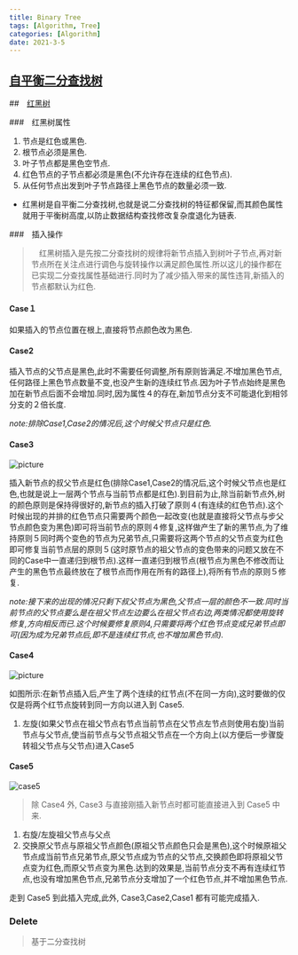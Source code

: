 ```yaml
---
title: Binary Tree
tags: [Algorithm, Tree]
categories: [Algorithm]
date: 2021-3-5
---
```


## [自平衡二分查找树](https://zh.wikipedia.org/zh-cn/AVL%E6%A0%91)

##　[红黑树](https://zh.wikipedia.org/wiki/%E7%BA%A2%E9%BB%91%E6%A0%91)

###　红黑树属性

1. 节点是红色或黑色.
2. 根节点必须是黑色.
3. 叶子节点都是黑色空节点.
4. 红色节点的子节点都必须是黑色(不允许存在连续的红色节点).
5. 从任何节点出发到叶子节点路径上黑色节点的数量必须一致.


- 红黑树是自平衡二分查找树,也就是说二分查找树的特征都保留,而其颜色属性就用于平衡树高度,以防止数据结构查找修改复杂度退化为链表.

###　插入操作

>　红黑树插入是先按二分查找树的规律将新节点插入到树叶子节点,再对新节点所在关注点进行调色与旋转操作以满足颜色属性.所以这儿的操作都在已实现二分查找属性基础进行.同时为了减少插入带来的属性违背,新插入的节点都默认为红色.

#### Case１

如果插入的节点位置在根上,直接将节点颜色改为黑色.

#### Case2

插入节点的父节点是黑色,此时不需要任何调整,所有原则皆满足.不增加黑色节点,任何路径上黑色节点数量不变,也没产生新的连续红节点.因为叶子节点始终是黑色加在新节点后面不会增加.同时,因为属性４的存在,新加节点分支不可能退化到相邻分支的２倍长度.

_note:排除Case1,Case2的情况后,这个时候父节点只是红色._

#### Case3

![picture](https://upload.wikimedia.org/wikipedia/commons/c/c8/Red-black_tree_insert_case_3.png)

插入新节点的叔父节点是红色(排除Case1,Case2的情况后,这个时候父节点也是红色,也就是说上一层两个节点与当前节点都是红色).到目前为止,除当前新节点外,树的颜色原则是保持得很好的,新节点的插入打破了原则４(有连续的红色节点).这个时候出现的并排的红色节点只需要两个颜色一起改变(也就是直接将父节点与步父节点颜色变为黑色)即可将当前节点的原则４修复,这样做产生了新的黑节点,为了维持原则５同时两个变色的节点为兄弟节点,只需要将这两个节点的父节点变为红色即可修复当前节点层的原则５(这时原节点的祖父节点的变色带来的问题又放在不同的Case中一直递归到根节点).这样一直递归到根节点(根节点为黑色不修改而让产生的黑色节点最终放在了根节点而作用在所有的路径上),将所有节点的原则５修复.

_note:接下来的出现的情况只剩下叔父节点为黑色,父节点一层的颜色不一致.同时当前节点的父节点要么是在祖父节点左边要么在祖父节点右边,两类情况都使用旋转修复,方向相反而已.这个时候要修复原则4,只需要将两个红色节点变成兄弟节点即可(因为成为兄弟节点后,即不是连续红节点,也不增加黑色节点)._

#### Case4

![picture](https://upload.wikimedia.org/wikipedia/commons/5/56/Red-black_tree_insert_case_4.png)

如图所示:在新节点插入后,产生了两个连续的红节点(不在同一方向),这时要做的仅仅是将两个红节点旋转到同一方向以进入到 Case5.

1. 左旋(如果父节点在祖父节点右节点当前节点在父节点左节点则使用右旋)当前节点与父节点,使当前节点与父节点祖父节点在一个方向上(以方便后一步骤旋转祖父节点与父节点)进入Case5

#### Case5

![case5](https://upload.wikimedia.org/wikipedia/commons/6/66/Red-black_tree_insert_case_5.png)

> 除 Case4 外, Case3 与直接刚插入新节点时都可能直接进入到 Case5 中来.

1. 右旋/左旋祖父节点与父点
2. 交换原父节点与原祖父节点颜色(原祖父节点颜色只会是黑色),这个时候原祖父节点成当前节点兄弟节点,原父节点成为节点的父节点,交换颜色即将原祖父节点变为红色,而原父节点变为黑色.达到的效果是,当前节点分支不再有连续红节点,也没有增加黑色节点,兄弟节点分支增加了一个红色节点,并不增加黑色节点.

走到 Case5 到此插入完成,此外, Case3,Case2,Case1 都有可能完成插入.

### Delete

> 基于二分查找树
